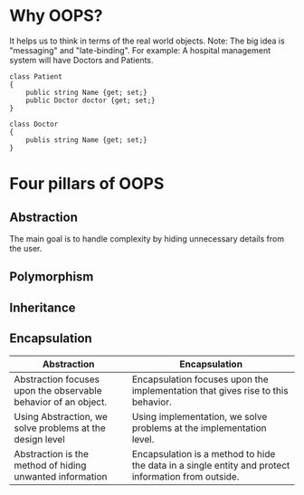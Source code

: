 # Why OOPS?
It helps us to think in terms of the real world objects.
Note: The big idea is "messaging" and "late-binding".
For example: A hospital management system will have Doctors and Patients.

```
class Patient
{
	public string Name {get; set;}
	public Doctor doctor {get; set;}
}

class Doctor
{
	publis string Name {get; set;}
}
```

# Four pillars of OOPS

## Abstraction
The main goal is to handle complexity by hiding unnecessary details from the user.
## Polymorphism
## Inheritance
## Encapsulation

| Abstraction | Encapsulation |
| ----------- | ---------- | 
| Abstraction focuses upon the observable behavior of an object.   | Encapsulation focuses upon the implementation that gives rise to this behavior.
| Using Abstraction, we solve problems at the design level   | Using implementation, we solve problems at the implementation level.
| Abstraction is the method of hiding unwanted information  | Encapsulation is a method to hide the data in a single entity and protect information from outside.    